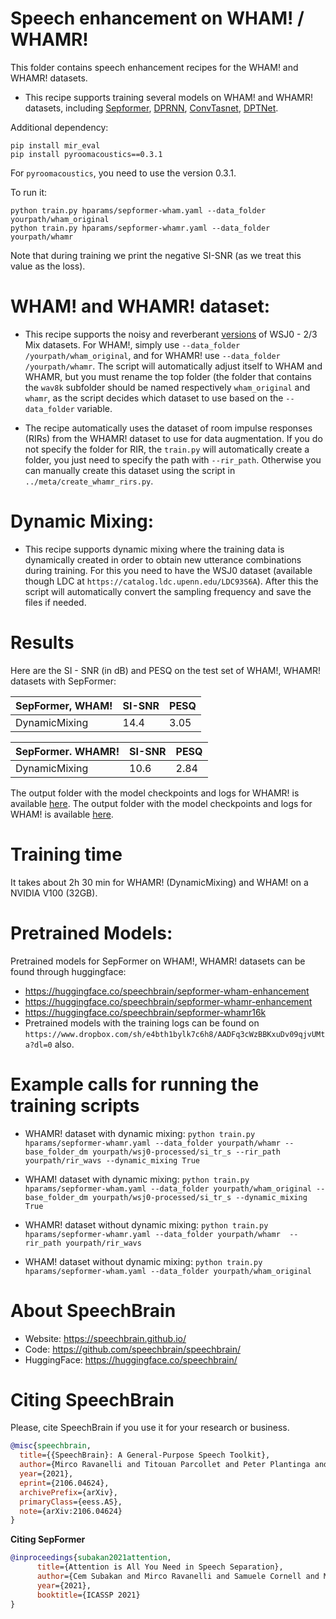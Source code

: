 # Speech enhancement on WHAM! / WHAMR!
This folder contains speech enhancement recipes for the WHAM! and WHAMR! datasets.

* This recipe supports training several models on WHAM! and WHAMR! datasets, including [Sepformer](https://arxiv.org/abs/2010.13154), [DPRNN](https://arxiv.org/abs/1910.06379), [ConvTasnet](https://arxiv.org/abs/1809.07454), [DPTNet](https://arxiv.org/abs/2007.13975).

Additional dependency:
```
pip install mir_eval
pip install pyroomacoustics==0.3.1

```
For `pyroomacoustics`, you need to use the version 0.3.1.

To run it:

```
python train.py hparams/sepformer-wham.yaml --data_folder yourpath/wham_original
python train.py hparams/sepformer-whamr.yaml --data_folder yourpath/whamr
```
Note that during training we print the negative SI-SNR (as we treat this value as the loss).

# WHAM! and WHAMR! dataset:

* This recipe supports the noisy and reverberant [versions](http://wham.whisper.ai/) of WSJ0 - 2/3 Mix datasets. For WHAM!, simply use `--data_folder /yourpath/wham_original`, and for WHAMR! use `--data_folder /yourpath/whamr`. The script will automatically adjust itself to WHAM and WHAMR, but you must rename the top folder (the folder that contains the `wav8k` subfolder should be named respectively `wham_original` and `whamr`, as the script decides which dataset to use based on the `--data_folder` variable.

* The recipe automatically uses the dataset of room impulse responses (RIRs) from the WHAMR! dataset to use for data augmentation. If you do not specify the folder for RIR, the `train.py` will automatically create a folder, you just need to specify the path with `--rir_path`. Otherwise you can manually create this dataset using the script in `../meta/create_whamr_rirs.py`.


# Dynamic Mixing:

* This recipe supports dynamic mixing where the training data is dynamically created in order to obtain new utterance combinations during training. For this you need to have the WSJ0 dataset (available though LDC at `https://catalog.ldc.upenn.edu/LDC93S6A`). After this the script will automatically convert the sampling frequency and save the files if needed.



# Results

Here are the SI - SNR (in dB) and PESQ on the test set of WHAM!, WHAMR! datasets with SepFormer:


|SepFormer, WHAM! | SI-SNR | PESQ |
|--- | ---| --- |
|DynamicMixing | 14.4 | 3.05 |


| SepFormer. WHAMR! | SI-SNR | PESQ |
| --- | --- | --- |
|DynamicMixing | 10.6 | 2.84 |


The output folder with the model checkpoints and logs for WHAMR! is available [here](https://www.dropbox.com/sh/kb0xrvi5k168ou2/AAAPB2U6HyyUT1gMoUH8gxQCa?dl=0?usp=sharing).
The output folder with the model checkpoints and logs for WHAM! is available [here](https://www.dropbox.com/sh/pxz2xbj76ijd5ci/AAD3c3dHyszk4oHJaa26K1_ha?dl=0?usp=sharing).

# Training time
It takes about 2h 30 min for WHAMR! (DynamicMixing) and WHAM! on a NVIDIA V100 (32GB).


# Pretrained Models:
Pretrained models for SepFormer on WHAM!, WHAMR! datasets can be found through huggingface:
* https://huggingface.co/speechbrain/sepformer-wham-enhancement
* https://huggingface.co/speechbrain/sepformer-whamr-enhancement
* https://huggingface.co/speechbrain/sepformer-whamr16k
* Pretrained models with the training logs can be found on `https://www.dropbox.com/sh/e4bth1bylk7c6h8/AADFq3cWzBBKxuDv09qjvUMta?dl=0` also.


# Example calls for running the training scripts

* WHAMR! dataset with dynamic mixing: `python train.py hparams/sepformer-whamr.yaml --data_folder yourpath/whamr --base_folder_dm yourpath/wsj0-processed/si_tr_s --rir_path yourpath/rir_wavs --dynamic_mixing True`

* WHAM! dataset with dynamic mixing: `python train.py hparams/sepformer-wham.yaml --data_folder yourpath/wham_original --base_folder_dm yourpath/wsj0-processed/si_tr_s --dynamic_mixing True`

* WHAMR! dataset without dynamic mixing: `python train.py hparams/sepformer-whamr.yaml --data_folder yourpath/whamr  --rir_path yourpath/rir_wavs`

* WHAM! dataset without dynamic mixing: `python train.py hparams/sepformer-wham.yaml --data_folder yourpath/wham_original`

# **About SpeechBrain**
- Website: https://speechbrain.github.io/
- Code: https://github.com/speechbrain/speechbrain/
- HuggingFace: https://huggingface.co/speechbrain/


# **Citing SpeechBrain**
Please, cite SpeechBrain if you use it for your research or business.

```bibtex
@misc{speechbrain,
  title={{SpeechBrain}: A General-Purpose Speech Toolkit},
  author={Mirco Ravanelli and Titouan Parcollet and Peter Plantinga and Aku Rouhe and Samuele Cornell and Loren Lugosch and Cem Subakan and Nauman Dawalatabad and Abdelwahab Heba and Jianyuan Zhong and Ju-Chieh Chou and Sung-Lin Yeh and Szu-Wei Fu and Chien-Feng Liao and Elena Rastorgueva and François Grondin and William Aris and Hwidong Na and Yan Gao and Renato De Mori and Yoshua Bengio},
  year={2021},
  eprint={2106.04624},
  archivePrefix={arXiv},
  primaryClass={eess.AS},
  note={arXiv:2106.04624}
}
```


**Citing SepFormer**
```bibtex
@inproceedings{subakan2021attention,
      title={Attention is All You Need in Speech Separation},
      author={Cem Subakan and Mirco Ravanelli and Samuele Cornell and Mirko Bronzi and Jianyuan Zhong},
      year={2021},
      booktitle={ICASSP 2021}
}
```

